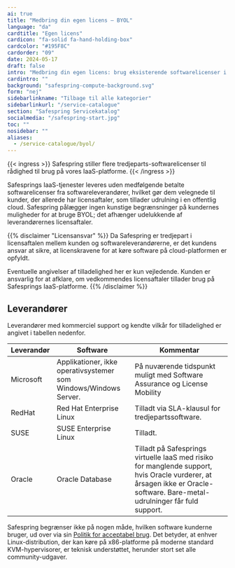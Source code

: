 ```yaml
---
ai: true
title: "Medbring din egen licens – BYOL"
language: "da"
cardtitle: "Egen licens"
cardicon: "fa-solid fa-hand-holding-box"
cardcolor: "#195F8C"
cardorder: "09"
date: 2024-05-17
draft: false
intro: "Medbring din egen licens: brug eksisterende softwarelicenser i Safesprings cloudmiljø"
cardintro: ""
background: "safespring-compute-background.svg"
form: "nej"
sidebarlinkname: "Tilbage til alle kategorier"
sidebarlinkurl: "/service-catalogue"
section: "Safespring Servicekatalog"
socialmedia: "/safespring-start.jpg"
toc: ""
nosidebar: ""
aliases:
  - /service-catalogue/byol/
---
```


{{< ingress >}}
Safespring stiller flere tredjeparts-softwarelicenser til rådighed til brug på vores IaaS-platforme.
{{< /ingress >}}

Safesprings IaaS-tjenester leveres uden medfølgende betalte softwarelicenser fra softwareleverandører, hvilket gør dem velegnede til kunder, der allerede har licensaftaler, som tillader udrulning i en offentlig cloud. Safespring pålægger ingen kunstige begrænsninger på kundernes muligheder for at bruge BYOL; det afhænger udelukkende af leverandørernes licensaftaler.

{{% disclaimer "Licensansvar" %}}
Da Safespring er tredjepart i licensaftalen mellem kunden og softwareleverandørerne, er det kundens ansvar at sikre, at licenskravene for at køre software på cloud-platformen er opfyldt.

Eventuelle angivelser af tilladelighed her er kun vejledende. Kunden er ansvarlig for at afklare, om vedkommendes licensaftaler tillader brug på Safesprings IaaS-platforme.
{{% /disclaimer %}}

## Leverandører

Leverandører med kommerciel support og kendte vilkår for tilladelighed er angivet i tabellen nedenfor.

| Leverandør | Software                                                         | Kommentar                                                                                                                                                                  |
| ---------- | ---------------------------------------------------------------- | -------------------------------------------------------------------------------------------------------------------------------------------------------------------------- |
| Microsoft  | Applikationer, ikke operativsystemer som Windows/Windows Server. | På nuværende tidspunkt muligt med Software Assurance og License Mobility                                                                                                   |
| RedHat     | Red Hat Enterprise Linux                                         | Tilladt via SLA-klausul for tredjepartssoftware.                                                                                                                           |
| SUSE       | SUSE Enterprise Linux                                            | Tilladt.                                                                                                                                                                   |
| Oracle     | Oracle Database                                                  | Tilladt på Safesprings virtuelle IaaS med risiko for manglende support, hvis Oracle vurderer, at årsagen ikke er Oracle-software. Bare-metal-udrulninger får fuld support. |

Safespring begrænser ikke på nogen måde, hvilken software kunderne bruger, ud over via sin [Politik for acceptabel brug](/documents/safespring-acceptable_use_policy.pdf). Det betyder, at enhver Linux-distribution, der kan køre på x86-platforme på moderne standard KVM-hypervisorer, er teknisk understøttet, herunder stort set alle community-udgaver.

